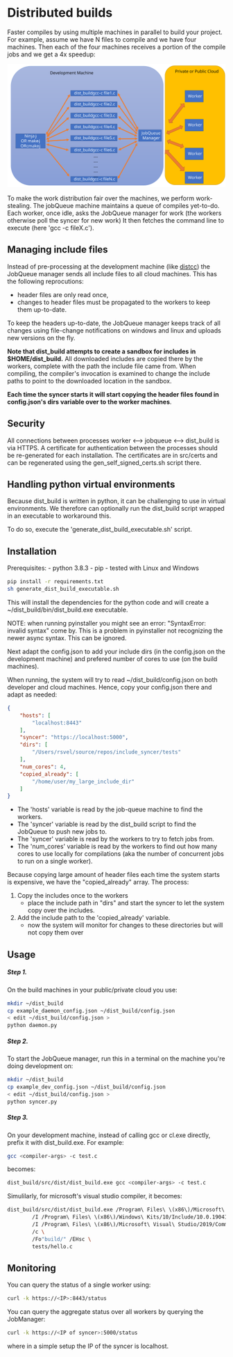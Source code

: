 # Distributed builds

Faster compiles by using multiple machines in parallel to build your project.
For example, assume we have N files to compile and we have four machines.
Then each of the four machines receives a portion of the compile jobs and we get a 4x speedup:

<img src="docs/comm.svg" width="700">

To make the work distribution fair over the machines, we perform work-stealing.
The jobQueue machine maintains a queue of compiles yet-to-do.
Each worker, once idle, asks the JobQueue manager for work (the workers otherwise poll the syncer for new work)
It then fetches the command line to execute (here 'gcc -c fileX.c').


## Managing include files

Instead of pre-processing at the development machine (like [distcc](https://github.com/distcc/distcc)) the JobQueue manager sends all include files to all cloud machines.
This has the following reprocutions:
- header files are only read once,
- changes to header files must be propagated to the workers to keep them up-to-date.

To keep the headers up-to-date, the JobQueue manager keeps track of all changes using file-change notifications on windows and linux and uploads new versions on the fly.

**Note that dist_build attempts to create a sandbox for includes in $HOME/dist_build.**
All downloaded includes are copied there by the workers, complete with the path the include file came from.
When compiling, the compiler's invocation is examined to change the include paths to point to the downloaded location in the sandbox.

**Each time the syncer starts it will start copying the header files found in config.json's dirs variable over to the worker machines**.



## Security

All connections between processes worker <--> jobqueue <--> dist_build is via HTTPS.
A certificate for authentication between the processes should be re-generated for each installation.
The certificates are in src/certs and can be regenerated using the gen_self_signed_certs.sh script there.


## Handling python virtual environments

Because dist_build is written in python, it can be challenging to use in virtual environments.
We therefore can optionally run the dist_build script wrapped in an executable to workaround this.

To do so, execute the 'generate_dist_build_executable.sh' script.

## Installation

Prerequisites: 
    - python 3.8.3
    - pip
    - tested with Linux and Windows

```bash
pip install -r requirements.txt 
sh generate_dist_build_executable.sh
```

This will install the dependencies for the python code and will create a ~/dist_build/bin/dist_build.exe executable.

NOTE: when running pyinstaller you might see an error: "SyntaxError: invalid syntax" come by. This is a problem in pyinstaller not recognizing the newer async syntax. This can be ignored.

Next adapt the config.json to add your include dirs (in the config.json on the development machine) and prefered number of cores to use (on the build machines).


When running, the system will try to read ~/dist_build/config.json on both developer and cloud machines.
Hence, copy your config.json there and adapt as needed:

```json
{
    "hosts": [              
        "localhost:8443"
    ],
    "syncer": "https://localhost:5000",
    "dirs": [
        "/Users/rsvel/source/repos/include_syncer/tests"
    ],
    "num_cores": 4,
    "copied_already": [
        "/home/user/my_large_include_dir"
    ]
}
```

- The 'hosts' variable is read by the job-queue machine to find the workers.
- The 'syncer' variable is read by the dist_build script to find the JobQueue to push new jobs to.
- The 'syncer' variable is read by the workers to try to fetch jobs from.
- The 'num_cores' variable is read by the workers to find out how many cores to use locally for compilations (aka the number of concurrent jobs to run on a single worker).

Because copying large amount of header files each time the system starts is expensive, we have the "copied_already" array.
The process:
1) Copy the includes once to the workers
     - place the include path in "dirs" and start the syncer to let the system copy over the includes.
2) Add the include path to the 'copied_already' variable.
     - now the system will monitor for changes to these directories but will not copy them over



## Usage

##### Step 1.

On the build machines in your public/private cloud you use:

```bash
mkdir ~/dist_build
cp example_daemon_config.json ~/dist_build/config.json
< edit ~/dist_build/config.json >
python daemon.py 
```

##### Step 2.

To start the JobQueue manager, run this in a terminal on the machine you're doing development on:

```bash
mkdir ~/dist_build
cp example_dev_config.json ~/dist_build/config.json
< edit ~/dist_build/config.json >
python syncer.py
```

##### Step 3.

On your development machine, instead of calling gcc or cl.exe directly, prefix it with dist_build.exe.
For example:
```bash
gcc <compiler-args> -c test.c
```
becomes:
```bash
dist_build/src/dist/dist_build.exe gcc <compiler-args> -c test.c
```

Simulilarly, for microsoft's visual studio compiler, it becomes:

```bash
dist_build/src/dist/dist_build.exe /Program\ Files\ \(x86\)/Microsoft\ Visual\ Studio/2019/Community/VC/Tools/MSVC/14.29.30037/bin/Hostx64/x64/cl.exe \
        /I /Program\ Files\ \(x86\)/Windows\ Kits/10/Include/10.0.19041.0/ucrt \
        /I /Program\ Files\ \(x86\)/Microsoft\ Visual\ Studio/2019/Community/VC/Tools/MSVC/14.29.30037/include \
        /c \
        /Fo"build/" /EHsc \
        tests/hello.c
```



## Monitoring

You can query the status of a single worker using:

```bash
curl -k https://<IP>:8443/status
```

You can query the aggregate status over all workers by querying the JobManager:

```bash
curl -k https://<IP of syncer>:5000/status
```
where in a simple setup the IP of the syncer is localhost.
